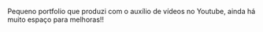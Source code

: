 Pequeno portfolio que produzi com o auxílio de vídeos no Youtube, ainda há muito espaço para melhoras!!

<!--https://gregory-sf.github.io/portfolio-simplificado/
